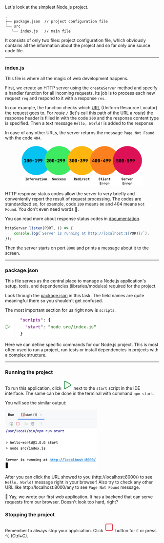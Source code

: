 Let's look at the simplest Node.js project. 

```text
.
├── package.json  // project configuration file
└── src
   └── index.js   // main file 
```
It consists of only two files: project configuration file, 
which obviously contains all the information about the project and so far only one source code file.

---
### index.js
This file is where all the magic of web development happens.

First, we create an HTTP server using the `createServer` method and specify a handler function for all incoming requests.
Its job is to process each new request `req` and respond to it with a response `res`.

In our example, the function checks which [URL](https://en.wikipedia.org/wiki/URL) (Uniform Resource Locator) the request goes to.
For _route_ `/` (let's call this path of the URL a _route_) the response header is filled in with the code `200` and the response content type is specified.
Then a text message `Hello, World!` is added to the response.

In case of any other URLs, the server returns the message `Page Not Found` with the code `404`.

<div style="text-align: center; width:80%; margin: 0 auto; max-width: 900px;">
<img src="images/http_codes.png">
</div>

HTTP response status codes allow the server to very briefly and conveniently report the result of request processing.
The codes are standardized so, for example, code `200` means `OK` and 404 means `Not Found`. You don't even need words 🙂.

You can read more about response status codes in [documentation](https://developer.mozilla.org/en-US/docs/Web/HTTP/Reference/Status).

```js
httpServer.listen(PORT, () => {
    console.log(`Server is running at http://localhost:${PORT}/`);
});
```

Then the server starts on port `8000` and prints a message about it to the screen.

---
### package.json 
This file serves as the central place to manage a Node.js application's setup, tools, and dependencies (libraries/modules) required for the project.

Look through the [package.json](file://GettingStartedNode/hello_world/package.json) in this task. 
The field names are quite meaningful there so you shouldn't get confused.

The most important section for us right now is `scripts`.
<div style="text-align: center; width:60%; max-width: 500px;">
<img src="images/script_start.png">
</div>

Here we can define specific commands for our Node.js project. This is most often used to run a project, run tests or install dependencies in projects with a complex structure.

---
### Running the project
To run this application, click ![](images/run.svg) next to the `start` script in the IDE interface. The same can be done in the terminal with command `npm start`.

You will see the similar output:
<div style="text-align: center; width:60%; max-width: 500px;">
<img src="images/npm_start_log.png">
</div>

After you can click the URL showed to you (http://localhost:8000/) to see `Hello, World!` message right in your browser! 
Also try to check any other URL like http://localhost:8000/any to see `Page Not Found` message.

🎉 Yay, we wrote our first web application. It has a backend that can serve requests from our browser. Doesn't look too hard, right?

### Stopping the project
Remember to always stop your application. Click ![](images/stop.svg) button for it or press `^C` (Ctrl+C).

<style>
img {
  display: inline !important;
}
</style>